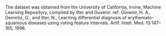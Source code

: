 The dataset was obtained from the University of California, Irvine, Machine Learning Repository, compiled by Ilter and Guvenir.
ref: Güvenir, H. A., Demiröz, G., and İlter, N., Learning differential diagnosis of erythemato-squamous diseases using voting feature intervals. Artif. Intell. Med. 13:147–165, 1998. 
